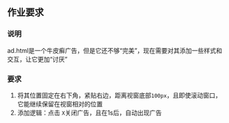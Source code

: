 ## 作业要求

### 说明

ad.html是一个牛皮癣广告，但是它还不够“完美”，现在需要对其添加一些样式和交互，让它更加“讨厌”



### 要求

1. 将其位置固定在右下角，紧贴右边，距离视窗底部`100px`，且即使滚动窗口，它能继续保留在视窗相对的位置
2. 添加逻辑：点击 `X`关闭广告，且在1s后，自动出现广告